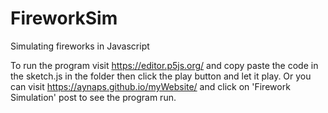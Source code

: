 # FireworkSim
Simulating fireworks in Javascript

To run the program visit https://editor.p5js.org/ and copy paste the code in the sketch.js in the folder then click the play button and let it play.
Or you can visit https://aynaps.github.io/myWebsite/ and click on 'Firework Simulation' post to see the program run.
